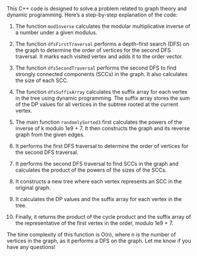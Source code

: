 This C++ code is designed to solve a problem related to graph theory and dynamic programming. Here’s a step-by-step explanation of the code:

1. The function <code>modInverse</code> calculates the modular multiplicative inverse of a number under a given modulus.

2. The function <code>dfsFirstTraversal</code> performs a depth-first search (DFS) on the graph to determine the order of vertices for the second DFS traversal. It marks each visited vertex and adds it to the order vector.

3. The function <code>dfsSecondTraversal</code> performs the second DFS to find strongly connected components (SCCs) in the graph. It also calculates the size of each SCC.

4. The function <code>dfsSuffixArray</code> calculates the suffix array for each vertex in the tree using dynamic programming. The suffix array stores the sum of the DP values for all vertices in the subtree rooted at the current vertex.

5. The main function <code>randomlySorted3</code> first calculates the powers of the inverse of k modulo 1e9 + 7. It then constructs the graph and its reverse graph from the given edges.

6. It performs the first DFS traversal to determine the order of vertices for the second DFS traversal.

7. It performs the second DFS traversal to find SCCs in the graph and calculates the product of the powers of the sizes of the SCCs.

8. It constructs a new tree where each vertex represents an SCC in the original graph.

9. It calculates the DP values and the suffix array for each vertex in the tree.

10. Finally, it returns the product of the cycle product and the suffix array of the representative of the first vertex in the order, modulo 1e9 + 7.

The time complexity of this function is O(n), where n is the number of vertices in the graph, as it performs a DFS on the graph. Let me know if you have any questions!